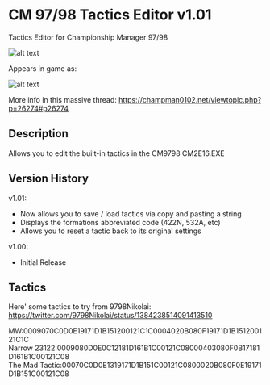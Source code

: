 # CM 97/98 Tactics Editor v1.01
Tactics Editor for Championship Manager 97/98

![alt text](https://i.imgur.com/wPW0z9O.png)

Appears in game as:

![alt text](https://i.imgur.com/PecNj9k.png)

More info in this massive thread: https://champman0102.net/viewtopic.php?p=26274#p26274

## Description

Allows you to edit the built-in tactics in the CM9798 CM2E16.EXE

## Version History

v1.01:
* Now allows you to save / load tactics via copy and pasting a string
* Displays the formations abbreviated code (422N, 532A, etc)
* Allows you to reset a tactic back to its original settings

v1.00:
* Initial Release

## Tactics
Here' some tactics to try from 9798Nikolai: 
https://twitter.com/9798Nikolai/status/1384238514091413510

MW:0009070C0D0E19171D1B151200121C1C0004020B080F19171D1B151200121C1C
Narrow 23122:0009080D0E0C12181D161B1C00121C08000403080F0B17181D161B1C00121C08
The Mad Tactic:00070C0D0E1319171D1B151C00121C0800020B080F0E19171D1B151C00121C08
